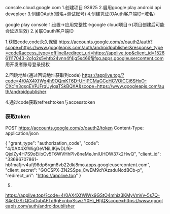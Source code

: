 console.cloud.google.com
1.创建项目 93625
2.启用google play android api deveploer
3.创建OAuth(域名+测试账号)
4.创建凭证(OAuth客户端ID+域名)

google play console
1.设置->应用完整性->google cloud项目->(项目创建后可能会延迟生效)
2.关联Oauth客户端ID


1.获取code,code永久保留
https://accounts.google.com/o/oauth2/auth?scope=https://www.googleapis.com/auth/androidpublisher&response_type=code&access_type=offline&redirect_uri=https://applive.top&client_id=152661117043-2o1g2s5vhtb24vnn4f4jg5s466fjjfsg.apps.googleusercontent.com
用开发者账号登录授权

2.回跳地址(通过回调地址获取到code)
https://applive.top/?code=4/0AX4XfWg4h9OQmKT6D-UHjPCMaGCeHCVOlCCi6SHxO-CXc1n3gsqEVPJFrqUylgaTSkBQXA&scope=https://www.googleapis.com/auth/androidpublisher

4.通过code获取refreshtoken与accesstoken
### 获取token
POST https://accounts.google.com/o/oauth2/token
Content-Type: application/json

{
  "grant_type": "authorization_code",
  "code": "4/0AX4XfWigGeVNiLIKjwDLf6-QjxlZy4H7S9oEiibCv5T6WVHhPIv8neMeJmlUHOW37k2HwQ",
  "client_id": "33696707861-hb1ma1jrv4ufj98dp6rgm8vb22dkj8mo.apps.googleusercontent.com",
  "client_secret": "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",
  "redirect_uri": "https://applive.top"
}

5.


https://applive.top/?code=4/0AX4XfWiWx9GStO4mhiz3KMyVmVv-5s7Q-S4eOzSzQCnOubAFTd6gEcnbqSswzY0Hi_HtjQ&scope=https://www.googleapis.com/auth/androidpublisher